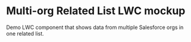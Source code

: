 # Multi-org Related List LWC mockup

Demo LWC component that shows data from multiple Salesforce orgs in one related list.
